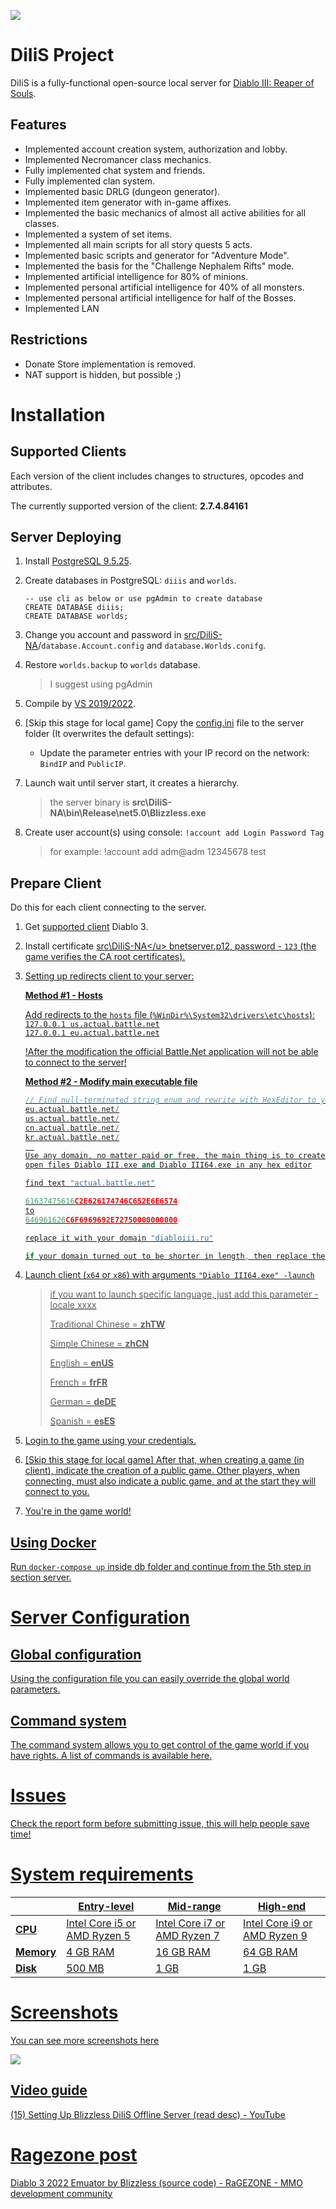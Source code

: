  

![](pictures/logo.png)

# DiIiS Project

DiIiS is a fully-functional open-source local server for [Diablo III: Reaper of Souls](https://eu.diablo3.blizzard.com).

## Features

- Implemented account creation system, authorization and lobby.
- Implemented Necromancer class mechanics.
- Fully implemented chat system and friends.
- Fully implemented clan system.
- Implemented basic DRLG (dungeon generator).
- Implemented item generator with in-game affixes.
- Implemented the basic mechanics of almost all active abilities for all classes.
- Implemented a system of set items.
- Implemented all main scripts for all story quests 5 acts.
- Implemented basic scripts and generator for "Adventure Mode".
- Implemented the basis for the "Challenge Nephalem Rifts" mode.
- Implemented artificial intelligence for 80% of minions.
- Implemented personal artificial intelligence for 40% of all monsters.
- Implemented personal artificial intelligence for half of the Bosses.
- Implemented LAN

## Restrictions

- Donate Store implementation is removed.
- NAT support is hidden, but possible ;)

# Installation

## Supported Clients

Each version of the client includes changes to structures, opcodes and attributes.

The currently supported version of the client: **2.7.4.84161**

## Server Deploying

1. Install [PostgreSQL 9.5.25](https://www.enterprisedb.com/downloads/postgres-postgresql-downloads).

2. Create databases in PostgreSQL: `diiis` and `worlds`.

   ```postgresql
   -- use cli as below or use pgAdmin to create database
   CREATE DATABASE diiis;
   CREATE DATABASE worlds;
   ```

   

3. Change you account and password in <u>src/DiIiS-NA</u>/`database.Account.config` and `database.Worlds.conifg`.

4. Restore `worlds.backup` to `worlds` database.

   > I suggest using pgAdmin

5. Compile by [VS 2019/2022](https://visualstudio.microsoft.com/).

6. [Skip this stage for local game] Copy the [config.ini](configs/config.ini) file to the server folder (It overwrites the default settings):

   - Update the parameter entries with your IP record on the network: `BindIP` and `PublicIP`.

7. Launch wait until server start, it creates a hierarchy.

   > the server binary is **src\DiIiS-NA\bin\Release\net5.0\Blizzless.exe**

8. Create user account(s) using console: `!account add Login Password Tag`

   > for example:  !account add adm@adm 12345678 test

## Prepare Client

Do this for each client connecting to the server.

1. Get [supported client](#supported-clients) Diablo 3.

2. Install certificate <u>src\DiIiS-NA\</u> [bnetserver.p12](src/DiIiS-NA/bnetserver.p12), password - `123` (the game verifies the CA root certificates).

3. Setting up redirects client to your server:

   **Method #1 - Hosts**

     Add redirects to the `hosts` file (`%WinDir%\System32\drivers\etc\hosts`):  
     `127.0.0.1 us.actual.battle.net`  
     `127.0.0.1 eu.actual.battle.net`

     !After the modification the official Battle.Net application will not be able to connect to the server!

     **Method #2 - Modify main executable file**

     ```c++
   // Find null-terminated string enum and rewrite with HexEditor to your IP server.
   eu.actual.battle.net/
   us.actual.battle.net/
   cn.actual.battle.net/
   kr.actual.battle.net/
       
   Use any domain, no matter paid or free, the main thing is to create a subdomain - (eu.your domain),the main thing here is eu or us for example, to get eu.diabloiii.ru (example),and bind it to the IP where your server is located.
   open files Diablo III.exe and Diablo III64.exe in any hex editor
   
   find text "actual.battle.net"
   
   61637475616C2E626174746C652E6E6574
   to
   646961626C6F6969692E72750000000000
   
   replace it with your domain "diabloiii.ru"
   
   if your domain turned out to be shorter in length, then replace the excess with null bytes something like this ))
     ```

4. Launch client (`x64` or `x86`) with arguments `"Diablo III64.exe" -launch`

   > if you want to launch specific language, just add this parameter -locale xxxx
   >
   > Traditional Chinese = **zhTW**
   >
   > Simple Chinese = **zhCN**
   >
   > English = **enUS**
   >
   > French =  **frFR**
   >
   > German = **deDE**
   >
   > Spanish = **esES**

5. Login to the game using your credentials.

6. [Skip this stage for local game] After that, when creating a game (in client), indicate the creation of a public game. Other players, when connecting, must also indicate a public game, and at the start they will connect to you.

7. You're in the game world!

## Using Docker

Run `docker-compose up` inside [db](db) folder and continue from the 5th step in section [server](#server-deploying).

# Server Configuration

## Global configuration

Using the configuration file you can easily override the [global world parameters](docs/game-world-settings.md).

## Command system

The command system allows you to get control of the game world if you have rights. A list of commands is available [here](docs/commands-list.md).

# Issues

Check the [report form](docs/report-form.md) before submitting issue, this will help people save time!

# System requirements

|            | **Entry-level**              | **Mid-range**                | **High-end**                 |
| ---------- | ---------------------------- | ---------------------------- | ---------------------------- |
| **CPU**    | Intel Core i5 or AMD Ryzen 5 | Intel Core i7 or AMD Ryzen 7 | Intel Core i9 or AMD Ryzen 9 |
| **Memory** | 4 GB RAM                     | 16 GB RAM                    | 64 GB RAM                    |
| **Disk**   | 500 MB                       | 1 GB                         | 1 GB                         |

# Screenshots

You can see more screenshots [here](SCREENSHOTS.md)

![](pictures/ingame-screen-1.png)



## Video guide

[(15) Setting Up Blizzless DiIiS Offline Server (read desc) - YouTube](https://www.youtube.com/watch?v=DsYlZk-bMOc)

# Ragezone post

[Diablo 3 2022 Emuator by Blizzless (source code) - RaGEZONE - MMO development community](https://forum.ragezone.com/f857/diablo-3-2022-emuator-by-1207314/)
